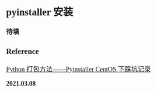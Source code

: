 <font size=4 face='楷体'>

## pyinstaller 安装

**待填**

### Reference

[Python 打包方法——Pyinstaller CentOS 下踩坑记录](https://www.cnblogs.com/jerryzh/p/10937905.html)

**2021.03.08**
